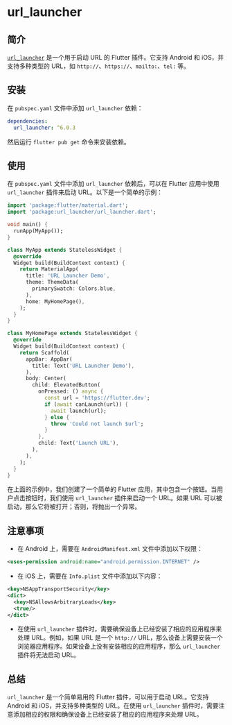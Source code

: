 # url_launcher

## 简介

[`url_launcher`](https://pub.dev/packages/url_launcher) 是一个用于启动 URL 的 Flutter 插件。它支持 Android 和 iOS，并支持多种类型的 URL，如 `http://`、`https://`、`mailto:`、`tel:` 等。

## 安装

在 `pubspec.yaml` 文件中添加 `url_launcher` 依赖：

```yaml
dependencies:
  url_launcher: ^6.0.3
```

然后运行 `flutter pub get` 命令来安装依赖。

## 使用

在 `pubspec.yaml` 文件中添加 `url_launcher` 依赖后，可以在 Flutter 应用中使用 `url_launcher` 插件来启动 URL。以下是一个简单的示例：

```dart
import 'package:flutter/material.dart';
import 'package:url_launcher/url_launcher.dart';

void main() {
  runApp(MyApp());
}

class MyApp extends StatelessWidget {
  @override
  Widget build(BuildContext context) {
    return MaterialApp(
      title: 'URL Launcher Demo',
      theme: ThemeData(
        primarySwatch: Colors.blue,
      ),
      home: MyHomePage(),
    );
  }
}

class MyHomePage extends StatelessWidget {
  @override
  Widget build(BuildContext context) {
    return Scaffold(
      appBar: AppBar(
        title: Text('URL Launcher Demo'),
      ),
      body: Center(
        child: ElevatedButton(
          onPressed: () async {
            const url = 'https://flutter.dev';
            if (await canLaunch(url)) {
              await launch(url);
            } else {
              throw 'Could not launch $url';
            }
          },
          child: Text('Launch URL'),
        ),
      ),
    );
  }
}
```

在上面的示例中，我们创建了一个简单的 Flutter 应用，其中包含一个按钮。当用户点击按钮时，我们使用 `url_launcher` 插件来启动一个 URL。如果 URL 可以被启动，那么它将被打开；否则，将抛出一个异常。

## 注意事项

- 在 Android 上，需要在 `AndroidManifest.xml` 文件中添加以下权限：

```xml
<uses-permission android:name="android.permission.INTERNET" />
```

- 在 iOS 上，需要在 `Info.plist` 文件中添加以下内容：

```xml
<key>NSAppTransportSecurity</key>
<dict>
  <key>NSAllowsArbitraryLoads</key>
  <true/>
</dict>
```

- 在使用 `url_launcher` 插件时，需要确保设备上已经安装了相应的应用程序来处理 URL。例如，如果 URL 是一个 `http://` URL，那么设备上需要安装一个浏览器应用程序。如果设备上没有安装相应的应用程序，那么 `url_launcher` 插件将无法启动 URL。

## 总结

`url_launcher` 是一个简单易用的 Flutter 插件，可以用于启动 URL。它支持 Android 和 iOS，并支持多种类型的 URL。在使用 `url_launcher` 插件时，需要注意添加相应的权限和确保设备上已经安装了相应的应用程序来处理 URL。
